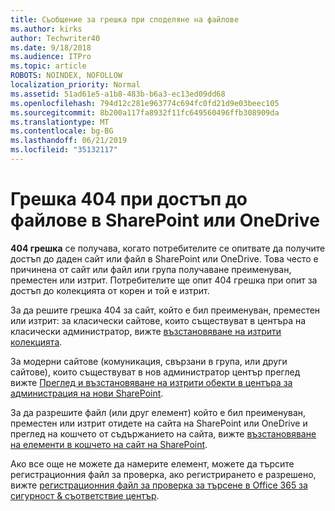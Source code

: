 ```yaml
---
title: Съобщение за грешка при споделяне на файлове
ms.author: kirks
author: Techwriter40
ms.date: 9/18/2018
ms.audience: ITPro
ms.topic: article
ROBOTS: NOINDEX, NOFOLLOW
localization_priority: Normal
ms.assetid: 51ad61e5-a1b8-483b-b6a3-ec13ed09dd68
ms.openlocfilehash: 794d12c281e963774c694fc0fd21d9e03beec105
ms.sourcegitcommit: 8b200a117fa8932f11fc649560496ffb308909da
ms.translationtype: MT
ms.contentlocale: bg-BG
ms.lasthandoff: 06/21/2019
ms.locfileid: "35132117"
---
```

# <a name="error-404-when-accessing-files-in-sharepoint-or-onedrive"></a>Грешка 404 при достъп до файлове в SharePoint или OneDrive

**404 грешка** се получава, когато потребителите се опитвате да получите достъп до даден сайт или файл в SharePoint или OneDrive. Това често е причинена от сайт или файл или група получаване преименуван, преместен или изтрит.
Потребителите ще опит 404 грешка при опит за достъп до колекцията от корен и той е изтрит.

За да решите грешка 404 за сайт, който е бил преименуван, преместен или изтрит: за класически сайтове, които съществуват в центъра на класически администратор, вижте [възстановяване на изтрити колекцията](https://docs.microsoft.com/sharepoint/restore-deleted-site-collection).

За модерни сайтове (комуникация, свързани в група, или други сайтове), които съществуват в нов администратор център преглед вижте [Преглед и възстановяване на изтрити обекти в центъра за администрация на нови SharePoint](https://docs.microsoft.com/sharepoint/view-and-restore-deleted-sites-in-new-admin-center).

За да разрешите файл (или друг елемент) който е бил преименуван, преместен или изтрит отидете на сайта на SharePoint или OneDrive и преглед на кошчето от съдържанието на сайта, вижте [възстановяване на елементи в кошчето на сайт на SharePoint](https://support.office.com/article/Restore-items-in-the-Recycle-Bin-of-a-SharePoint-site-6df466b6-55f2-4898-8d6e-c0dff851a0be).

 Ако все още не можете да намерите елемент, можете да търсите регистрационния файл за проверка, ако регистрирането е разрешено, вижте [регистрационния файл за проверка за търсене в Office 365 за сигурност &amp; съответствие център](https://support.office.com/client/search-the-audit-log-in-the-office-365-security-compliance-center-0d4d0f35-390b-4518-800e-0c7ec95e946c).


    

